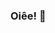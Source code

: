 ### Oiêe! 👋

<!--
**AnaPaulaRibeirinha/AnaPaulaRibeirinha** is a ✨ _special_ ✨ repository because its `README.md` (this file) appears on your GitHub profile.

Here are some ideas to get you started:

- 🔭 Estou em busca de um emprego na área de tecnologia/desenvolvimento!
- 🌱 Estou aprendendo Laravel e flutter atualmente! 
- 👯 Estou procurando projetos em PHP para contribuir.
- 💬 Ask me about ...
- 📫 Me encontre através do linkedin!: https://www.linkedin.com/in/ana-paula-melo-ribeiro-5a9ba820b/
- 😄 Pronomes: Ela/Dela
- ⚡ Já entrei em contato com as linguagens C#, Python, PHP, Flutter, Java, Javascript, CSS e HTML!
-->

